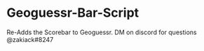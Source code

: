 # Geoguessr-Bar-Script
Re-Adds the Scorebar to Geoguessr. DM on discord for questions @zakiack#8247
